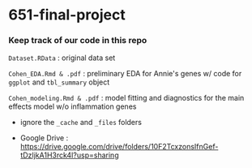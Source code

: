 # 651-final-project

### Keep track of our code in this repo
`Dataset.RData` : original data set

`Cohen_EDA.Rmd & .pdf` : preliminary EDA for Annie's genes w/ code for `ggplot` and `tbl_summary` object

`Cohen_modeling.Rmd & .pdf` : model fitting and diagnostics for the main effects model w/o inflammation genes

* ignore the `_cache` and `_files` folders

* Google Drive : https://drive.google.com/drive/folders/10F2TcxzonsIfnGef-tDzIjkA1H3rck4I?usp=sharing
